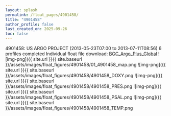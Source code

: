 ```yaml
---
layout: splash
permalink: /float_pages/4901458/
title: "4901458"
author_profile: false
last_created_on: 2025-09-26
toc: false
---
```

 
4901458: US ARGO PROJECT (2013-05-23T07:00 to 2013-07-11T08:56)
6 profiles completed
Individual float file download: [BGC_Argo_Plus_Global](https://ftp.soest.hawaii.edu/bgc_argo_plus/Individual_Floats/outliers_removed/4901458_Sprof_processed.nc)
![img-png]({{ site.url }}{{ site.baseurl }}/assets/images/float_figures/4901458/01_4901458_map.png
![img-png]({{ site.url }}{{ site.baseurl }}/assets/images/float_figures/4901458/4901458_DOXY.png
![img-png]({{ site.url }}{{ site.baseurl }}/assets/images/float_figures/4901458/4901458_PRES.png
![img-png]({{ site.url }}{{ site.baseurl }}/assets/images/float_figures/4901458/4901458_PSAL.png
![img-png]({{ site.url }}{{ site.baseurl }}/assets/images/float_figures/4901458/4901458_TEMP.png
